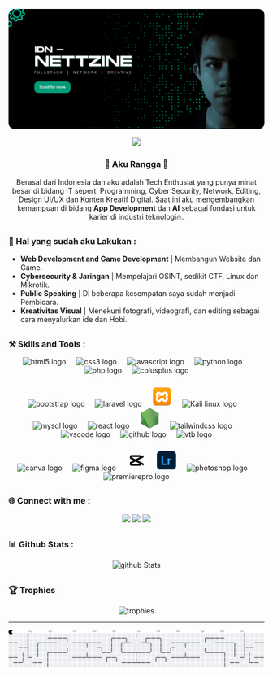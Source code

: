 ![Rangga a.k.a NettZine](img/alamak.png)

<p align="center">
  <img src="https://readme-typing-svg.demolab.com?font=Roboto&duration=3000&pause=1000&color=00C495&center=true&vCenter=true&width=435&lines=Welcome+to+IDN-NettZine!;Fullstack+Dev+%7C+Network+%7C+Creative;Suka+mempelajari+hal+baru!">
</p>

<h3 align="center">👋 Aku Rangga 👋</h3>
<p align="center">
Berasal dari Indonesia dan aku adalah Tech Enthusiat yang punya minat besar di bidang IT seperti Programming, Cyber Security, Network, Editing, Design UI/UX dan Konten Kreatif Digital. Saat ini aku mengembangkan kemampuan di bidang <b>App Development</b> dan <b>AI</b> sebagai fondasi untuk karier di industri teknologi🔥.
</p>

##

### 🚀 Hal yang sudah aku Lakukan :

- **Web Development and Game Development** | Membangun Website dan Game.
- **Cybersecurity & Jaringan** | Mempelajari OSINT, sedikit CTF, Linux dan Mikrotik.
- **Public Speaking** | Di beberapa kesempatan saya sudah menjadi Pembicara.
- **Kreativitas Visual** | Menekuni fotografi, videografi, dan editing sebagai cara menyalurkan ide dan Hobi.

##

### ⚒️ Skills and Tools :

<div align="center" font-size="30px">
  <img src="https://cdn.jsdelivr.net/gh/devicons/devicon/icons/html5/html5-original.svg" height="40" alt="html5 logo"  />
  <img width="12" />
  <img src="https://cdn.jsdelivr.net/gh/devicons/devicon/icons/css3/css3-original.svg" height="40" alt="css3 logo"  />
  <img width="12" />
  <img src="https://cdn.jsdelivr.net/gh/devicons/devicon/icons/javascript/javascript-original.svg" height="40" alt="javascript logo"  />
  <img width="12" />
  <img src="https://cdn.jsdelivr.net/gh/devicons/devicon/icons/python/python-original.svg" height="40" alt="python logo"  />
  <img width="12" />
  <img src="https://skillicons.dev/icons?i=php" height="40" alt="php logo"  />
  <img width="12" />
  <img src="https://skillicons.dev/icons?i=cpp" height="40" alt="cplusplus logo"  />
</div>

###

<div align="center">
  <img src="https://cdn.jsdelivr.net/gh/devicons/devicon/icons/bootstrap/bootstrap-original.svg" height="40" alt="bootstrap logo"  />
  <img width="12" />
  <img src="https://cdn.jsdelivr.net/gh/devicons/devicon/icons/laravel/laravel-original.svg" height="40" alt="laravel logo"  />
  <img width="12" />
  <img src="img/xampp.png" height="40" alt="xampp logo"  />
  <img width="12" />
  <img src="https://skillicons.dev/icons?i=kali" height="40" alt="Kali linux logo"  />
  <img width="12" />
  <img src="https://cdn.jsdelivr.net/gh/devicons/devicon/icons/mysql/mysql-original.svg" height="40" alt="mysql logo"  />
  <img width="12" />
  <img src="https://cdn.jsdelivr.net/gh/devicons/devicon/icons/react/react-original.svg" height="40" alt="react logo"  />
  <img width="12" />
  <img src="https://raw.githubusercontent.com/github/explore/80688e429a7d4ef2fca1e82350fe8e3517d3494d/topics/nodejs/nodejs.png" height="40" alt="node logo"  />
  <img width="12" />
  <img src="https://skillicons.dev/icons?i=tailwind" height="40" alt="tailwindcss logo"  />
  <img width="12" />
  <img src="https://cdn.jsdelivr.net/gh/devicons/devicon/icons/vscode/vscode-original.svg" height="40" alt="vscode logo"  />
  <img width="12" />
  <img src="https://cdn.pixabay.com/photo/2022/01/30/13/33/github-6980894_960_720.png" height="40" alt="github logo"  />
  <img width="12" />
  <img src="https://images.icon-icons.com/2699/PNG/512/virtualbox_logo_icon_169253.png" height="40" alt="vtb logo"  />
</div>

###

<div align="center">
  <img src="https://cdn.jsdelivr.net/gh/devicons/devicon/icons/canva/canva-original.svg" height="40" alt="canva logo"  />
  <img width="12" />
  <img src="https://cdn.jsdelivr.net/gh/devicons/devicon/icons/figma/figma-original.svg" height="40" alt="figma logo"  />
  <img width="12" />
  <img src="img/CapCut_logo.png" height="40" alt="cc logo"  style="border-radius: 10px;"/>
  <img width="12" />
  <img src="img/lr.png" height="40" alt="lr logo"  />
  <img width="12" />
  <img src="https://skillicons.dev/icons?i=ps" height="40" alt="photoshop logo"  />
  <img width="12" />
  <img src="https://skillicons.dev/icons?i=pr" height="40" alt="premierepro logo"  />
</div>

##

### 🌐 Connect with me :

<p align="center">
  <a href="mailto:ranggapratama3004@gmail.com"><img src="https://img.shields.io/badge/-Email-EA4335?style=for-the-badge&logo=gmail&logoColor=white" /></a>
  <a href="https://wa.me/6282284738611"><img src="https://img.shields.io/badge/-WhatsApp-25D366?style=for-the-badge&logo=whatsapp&logoColor=white" /></a>
  <a href="https://www.instagram.com/ranggasrypratama/"><img src="https://img.shields.io/badge/Instagram-E4405F?style=for-the-badge&logo=instagram&logoColor=white" /></a>
</p>

##

### 📊 Github Stats :

<div align="center">
<img src="https://github-readme-stats.vercel.app/api?username=IDN-NettZine&show_icons=true&theme=tokyonight&border_radius=5" alt="github Stats"/>
</div>
  <!--![GitHub Stats](https://github-readme-stats.vercel.app/api?username=IDN-NettZine&show_icons=true&theme=tokyonight&border_radius=5)-->

##

### 🏆 Trophies

<div align="center">
<img src="https://github-trophies.vercel.app/?username=IDN-NettZine&theme=radical&no-frame=false&no-bg=false&margin-w=4" alt="trophies"/>
</div>

---

<picture>
  <source media="(prefers-color-scheme: dark)" srcset="https://raw.githubusercontent.com/Hanif-ID/Hanif-ID/output/pacman-contribution-graph-dark.svg">
  <source media="(prefers-color-scheme: blue)" srcset="https://raw.githubusercontent.com/Hanif-ID/Hanif-ID/output/pacman-contribution-graph.svg">
  <img alt="pacman contribution graph" src="https://raw.githubusercontent.com/Hanif-ID/Hanif-ID/output/pacman-contribution-graph.svg">
</picture>


